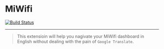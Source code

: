 # MiWifi

[![Build Status](https://travis-ci.org/socheatsok78/mi-wifi-en.svg?branch=master)](https://travis-ci.org/socheatsok78/mi-wifi-en)

---

> This extensioin will help you nagivate your MiWifi dashboard in English without dealing with the pain of `Google Translate`.

